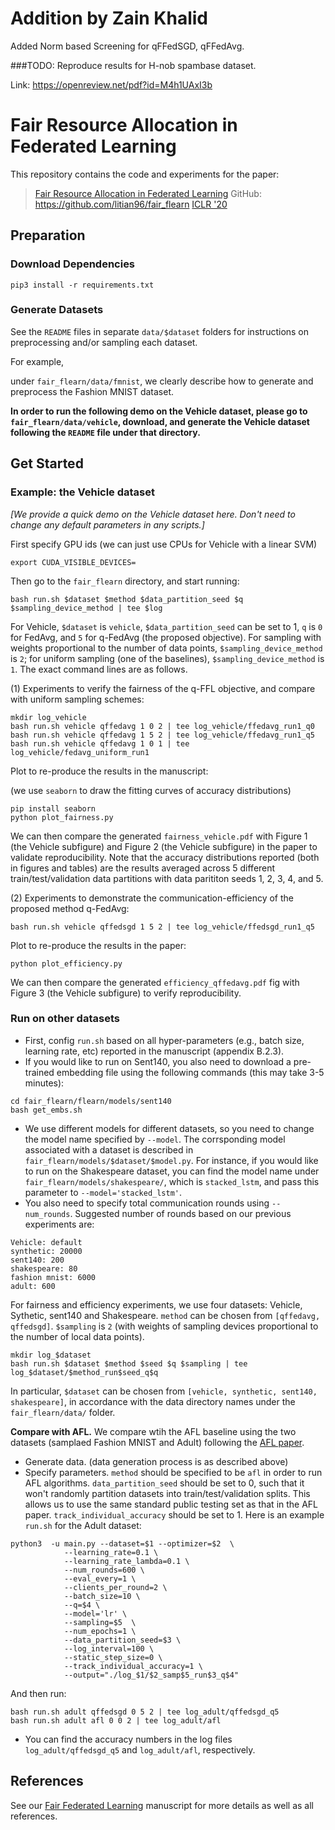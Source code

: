 # Addition by Zain Khalid

Added Norm based Screening for qFFedSGD, qFFedAvg.

###TODO: Reproduce results for H-nob spambase dataset.

Link: https://openreview.net/pdf?id=M4h1UAxI3b

 

# Fair Resource Allocation in Federated Learning


This repository contains the code and experiments for the paper:

> [Fair Resource Allocation in Federated Learning](https://openreview.net/forum?id=ByexElSYDr)
> GitHub: https://github.com/litian96/fair_flearn
> [ICLR '20](https://iclr.cc/)


## Preparation

### Download Dependencies

```
pip3 install -r requirements.txt
```


### Generate Datasets

See the `README` files in separate `data/$dataset` folders for instructions on preprocessing and/or sampling each dataset.

For example,

under ```fair_flearn/data/fmnist```, we clearly describe how to generate and preprocess the Fashion MNIST dataset.


**In order to run the following demo on the Vehicle dataset, please go to `fair_flearn/data/vehicle`, download, and generate the Vehicle dataset following the `README` file under that directory.**

## Get Started

### Example: the Vehicle dataset

*[We provide a quick demo on the Vehicle dataset here. Don't need to change any default parameters in any scripts.]*

First specify GPU ids (we can just use CPUs for Vehicle with a linear SVM)

```
export CUDA_VISIBLE_DEVICES=

```
Then go to the `fair_flearn` directory, and start running:

```
bash run.sh $dataset $method $data_partition_seed $q $sampling_device_method | tee $log
```
For Vehicle, `$dataset` is `vehicle`, `$data_partition_seed` can be set to 1, `q` is `0` for FedAvg, and `5` for q-FedAvg (the proposed objective). For sampling with weights proportional to the number of data points, `$sampling_device_method` is `2`; for uniform sampling (one of the baselines), `$sampling_device_method` is `1`. The exact command lines are as follows.

(1) Experiments to verify the fairness of the q-FFL objective, and compare with uniform sampling schemes:

```
mkdir log_vehicle
bash run.sh vehicle qffedavg 1 0 2 | tee log_vehicle/ffedavg_run1_q0
bash run.sh vehicle qffedavg 1 5 2 | tee log_vehicle/ffedavg_run1_q5
bash run.sh vehicle qffedavg 1 0 1 | tee log_vehicle/fedavg_uniform_run1

```

Plot to re-produce the results in the manuscript:

(we use `seaborn` to draw the fitting curves of accuracy distributions)

```
pip install seaborn
python plot_fairness.py
```

We can then compare the generated `fairness_vehicle.pdf` with Figure 1 (the Vehicle subfigure) and Figure 2 (the Vehicle subfigure) in the paper to validate reproducibility. Note that the accuracy distributions reported (both in figures and tables) are the results averaged across 5 different train/test/validation data partitions with data parititon seeds 1, 2, 3, 4, and 5.

(2) Experiments to demonstrate the communication-efficiency of the proposed method q-FedAvg:

```
bash run.sh vehicle qffedsgd 1 5 2 | tee log_vehicle/ffedsgd_run1_q5
```

Plot to re-produce the results in the paper:

```
python plot_efficiency.py
```

We can then compare the generated `efficiency_qffedavg.pdf` fig with Figure 3 (the Vehicle subfigure) to verify reproducibility.

### Run on other datasets

* First, config `run.sh` based on all hyper-parameters (e.g., batch size, learning rate, etc) reported in the manuscript (appendix B.2.3). 
* If you would like to run on Sent140, you also need to download a pre-trained embedding file using the following commands (this may take 3-5 minutes):

```
cd fair_flearn/flearn/models/sent140
bash get_embs.sh
```
* We use different models for different datasets, so you need to change the model name specified by `--model`. The corrsponding model associated with a dataset is described in `fair_flearn/models/$dataset/$model.py`. For instance, if you would like to run on the Shakespeare dataset, you can find the model name under `fair_flearn/models/shakespeare/`, which is `stacked_lstm`, and pass this parameter to `--model='stacked_lstm'`. 
* You also need to specify total communication rounds using `--num_rounds`. Suggested number of rounds based on our previous experiments are:

```
Vehicle: default
synthetic: 20000
sent140: 200
shakespeare: 80
fashion mnist: 6000
adult: 600
```

For fairness and efficiency experiments, we use four datasets: Vehicle, Sythetic, sent140 and Shakespeare. `method` can be chosen from `[qffedavg, qffedsgd]`. `$sampling` is `2` (with weights of sampling devices proportional to the number of local data points).

```
mkdir log_$dataset
bash run.sh $dataset $method $seed $q $sampling | tee log_$dataset/$method_run$seed_q$q
```

In particular, `$dataset` can be chosen from `[vehicle, synthetic, sent140, shakespeare]`, in accordance with the data directory names under the `fair_flearn/data/` folder.

**Compare with AFL.** We compare wtih the AFL baseline using the two datasets (samplaed Fashion MNIST and Adult) following the [AFL paper](https://arxiv.org/abs/1902.00146). 

* Generate data. (data generation process is as described above) 
* Specify parameters. `method` should be specified to be `afl` in order to run AFL algorithms. `data_partition_seed` should be set to 0, such that it won't randomly partition datasets into train/test/validation splits. This allows us to use the same standard public testing set as that in the AFL paper. `track_individual_accuracy` should be set to 1. Here is an example `run.sh` for the Adult dataset:

```
python3  -u main.py --dataset=$1 --optimizer=$2  \
            --learning_rate=0.1 \
            --learning_rate_lambda=0.1 \
            --num_rounds=600 \
            --eval_every=1 \
            --clients_per_round=2 \
            --batch_size=10 \
            --q=$4 \
            --model='lr' \
            --sampling=$5  \
            --num_epochs=1 \
            --data_partition_seed=$3 \
            --log_interval=100 \
            --static_step_size=0 \
            --track_individual_accuracy=1 \
            --output="./log_$1/$2_samp$5_run$3_q$4"
```
And then run:

```
bash run.sh adult qffedsgd 0 5 2 | tee log_adult/qffedsgd_q5
bash run.sh adult afl 0 0 2 | tee log_adult/afl
```
* You can find the accuracy numbers in the log files `log_adult/qffedsgd_q5` and `log_adult/afl`, respectively. 



## References

See our [Fair Federated Learning](https://openreview.net/pdf?id=ByexElSYDr)  manuscript for more details as well as all references.
